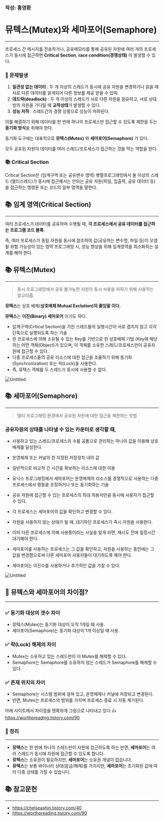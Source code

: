 ### 작성: 홍영환

# **뮤텍스(Mutex)와 세마포어(Semaphore)**

---

프로세스 간 메시지를 전송하거나, 공유메모리를 통해 공유된 자원에 여러 개의 프로세스가 동시에 접근하면 **Critical Section**, **race condition(경쟁상태)** 이 발생할 수 있다.

### 🥲 문제발생

1. **일관성 없는 데이터** : 두 개 이상의 스레드가 동시에 공유 자원을 변경하거나 읽을 때 서로 다른 데이터를 읽게되어 다른 정보를 제공 받을 수 있따.
2. **데드락(deadlock)** : 두 개 이상의 스레드가 서로 다른 자원을 점유하고, 서로 상대방의 자원을 기다릴 때 **교착상태**가 발생할 수 있다.
3. **성능 저하** : 스레드간의 경쟁 상황으로 성능이 저하된다.

이를 해결하기 위해 데이터를 한 번에 하나의 프로세스만 접근할 수 있도록 제한을 두는 **동기화 방식**을 취해야 한다.

동기화 도구에는 대표적으로 **뮤텍스(Mutex)** 와 **세마포어(Semaphore)** 가 있다.

모두 공유된 자원의 데이터를 여러 스레드/프로세스가 접근하는 것을 막는 역할을 한다.

### **📚 Critical Section**

Critical Section은 (임계구역 또는 공유변수 영역) 병렬프로그래밍에서 둘 이상의 스레드 (멀티스레드)가 동시에 접근해서는 안되는 공유 자원(파일, 입출력, 공유 데이터 등) 을 접근하는 명령문 또는 코드의 일부 영역을 말한다.

## 📚 임계 영역(Critical Section)

---

여러 프로세스가 데이터를 공유하며 수행될 때, **각 프로세스에서 공유 데이터를 접근하는 프로그램 코드 블록**. 

즉, 여러 프로세스가 동일 자원을 동시에 참조하여 값(공유하는 변수명, 파일 등)이 오염될 위험 가능성이 있는 영역 프로그래밍 시, 성능 향상을 위해 임계영역을 최소화하는 설계를 해야 한다.

## 📚 뮤텍스(Mutex)

---

> 동시 프로그래밍에서 공유 불가능한 자원의 동시 사용을 피하기 위해 사용하는 알고리즘.
> 

**뮤텍스**는 상호 배제(**상호배체 Mutual Exclution)의 줄임말 이다.**

**뮤텍스**는 **이진(Binary) 세마포어** 이기도 하다.

- 임계구역(Critical Section)을 가진 스레드들의 실행시간이 서로 겹치치 않고 각각 단독으로 실행되도록 하는 기술
- 한 프로세스에 의해 소유될 수 있는 Key를 기반으로 한 상호배제 기법 (Key에 해당하는 어떤 객체(Object)가 있으며, 이 객체를 소유한 스레드/프로세스만이 공유자원에 접근할 수 있다.
- 다중 프로세스들의 공유 리소스에 대한 접근을 조율하기 위해 동기화(Synchronization) 또는 락(Lock)을 사용한다.
- 즉,  뮤텍스 객체를 두 스레드가 동시에 사용할 수 없다.

![Untitled](https://prod-files-secure.s3.us-west-2.amazonaws.com/8eddc1b4-ba06-4c44-972a-b0fb222690b2/3e781bd2-906d-4000-92e2-7d3beff94efb/Untitled.png)

## 📚 세마포어(Semaphore)

---

> 멀티 프로그래밍 환경에서 공유된 자원에 대한 접근을 제한하는 방법
> 

### 공유자원의 상태를 나타낼 수 있는 카운터로 생각할 때,

- 사용하고 있는 스레드/프로세스의 수를 공통으로 관리하는 하나의 값을 이용해 상호배제를 달성한다.
- 운영체제 또는 커널의 한 지정된 저장장치 내의 값
- 일반적으로 비교적 긴 시간을 확보하는 리소스에 대한 이용
- 유닉스 프로그래밍에서 세마포어는 운영체제의 리소스를 경쟁적으로 사용하는 다중 프로세스에서 행동을 조정하거나 또는 동기화하는 기술

- 공유 자원에 접근할 수 있는 프로세스의 최대 허용치만큼 동시에 사용자가 접근할 수 있다.
- 각 프로세스는 세마포어의 값을 확인하고 변경할 수 있다.
- 자원을 사용하지 않는 상태가 될 때, 대기하던 프로세스가 즉시 자원을 사용한다.
- 이미 다른 프로세스에 의해 사용중이라는 사실을 알게 되면, 재시도 전에 일정시간 대기해야 한다.
- 세마포어를 사용하는 프로세스는 그 값을 확인하고, 자원을 사용하는 동안에는 그 값을 변경함으로써 다른 세마포어 사용자들이 대기하도록 해야 한다.
- 세마포어는 이진수를 사용하거나 추가적인 값을 가질 수 있다.

![Untitled](https://prod-files-secure.s3.us-west-2.amazonaws.com/8eddc1b4-ba06-4c44-972a-b0fb222690b2/29b5185f-a386-4d80-95ee-f682fe48e6cd/Untitled.png)

## 🤔 뮤텍스와 세마포어의 차이점?

---

### ✅ 동기화 대상의 갯수 차이

- 뮤텍스(Mutex)는 동기화 대상이 오직 1개일 때 사용.
- 세마포어(Semaphore)는 동기화 대상이 1개 이상일 때 사용.

### ✅ 락(Lock) 해제의 차이

- Mutex는 소유하고 있는 스레드만이 이 Mutex를 해제할 수 있다.
- Semaphore는 Semaphore를 소유하지 않는 스레드가 Semaphore를 해제할 수 있다.

### ✅ 존재 위치의 차이

- Semaphore는 시스템 범위에 걸쳐 있고, 운영체제나 커널에 저장되고 변경된다.
- 반면, Mutex는 프로세스의 범위를 가지며 프로세스 종료 시 자동 제거된다.

 아래 사이트에서 차이점을 명확하게 그림으로 나타내고 있다 👍 <br/>
 https://worthpreading.tistory.com/90

### 📌 정리

---

- **뮤텍스**는 한 번에 하나의 스레드만이 자원에 접근하도록 하는 반면, **세마포어**는 여러 스레드가 동시에 자원에 접근할 수 있도록 합니다.
- **뮤텍스**는 소유권이 필요하지만, **세마포어**는 소유권 개념이 없습니다.
- **뮤텍스**는 보통 바이너리 상태(잠금/해제)를 가지지만, **세마포어**는 초기화된 값에 따라 다중 상태를 가질 수 있습니다.

## 📚 참고문헌

---

- https://chelseashin.tistory.com/40
- https://worthpreading.tistory.com/90